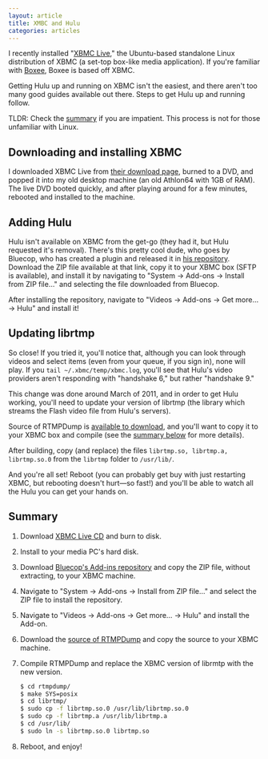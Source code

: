 ```yaml
---
layout: article
title: XMBC and Hulu
categories: articles
---
```


I recently installed "[XBMC Live](http://xbmc.org/)," the Ubuntu-based standalone Linux distribution of XBMC (a set-top box-like media application). If you're familiar with [Boxee](http://boxee.tv), Boxee is based off XBMC.

Getting Hulu up and running on XBMC isn't the easiest, and there aren't too many good guides available out there. Steps to get Hulu up and running follow.

TLDR: Check the [summary](#summary) if you are impatient. This process is not for those unfamiliar with Linux.

## Downloading and installing XBMC

I downloaded XBMC Live from [their download page](http://xbmc.org/download/), burned to a DVD, and popped it into my old desktop machine (an old Athlon64 with 1GB of RAM). The live DVD booted quickly, and after playing around for a few minutes, rebooted and installed to the machine.

## Adding Hulu

Hulu isn't available on XBMC from the get-go (they had it, but Hulu requested it's removal). There's this pretty cool dude, who goes by Bluecop, who has created a plugin and released it in [his repository](http://code.google.com/p/bluecop-xbmc-repo/downloads/list). Download the ZIP file available at that link, copy it to your XBMC box (SFTP is available), and install it by navigating to "System → Add-ons → Install from ZIP file…" and selecting the file downloaded from Bluecop.

After installing the repository, navigate to "Videos → Add-ons → Get more… → Hulu" and install it!

## Updating librtmp

So close! If you tried it, you'll notice that, although you can look through videos and select items (even from your queue, if you sign in), none will play. If you `tail ~/.xbmc/temp/xbmc.log`, you'll see that Hulu's video providers aren't responding with "handshake 6," but rather "handshake 9."

This change was done around March of 2011, and in order to get Hulu working, you'll need to update your version of librtmp (the library which streams the Flash video file from Hulu's servers).

Source of RTMPDump is [available to download](http://rtmpdump.mplayerhq.hu/), and you'll want to copy it to your XBMC box and compile (see the [summary below](#summary) for more details).

After building, copy (and replace) the files `librtmp.so, librtmp.a, librtmp.so.0` from the `librtmp` folder to `/usr/lib/`.

And you're all set! Reboot (you can probably get buy with just restarting XBMC, but rebooting doesn't hurt—so fast!) and you'll be able to watch all the Hulu you can get your hands on.

## <a name="summary">Summary</a>

1. Download [XBMC Live CD](http://xbmc.org/download) and burn to disk.
2. Install to your media PC's hard disk.
3. Download [Bluecop's Add-ins repository](http://code.google.com/p/bluecop-xbmc-repo/downloads/list) and copy the ZIP file, without extracting, to your XBMC machine.
4. Navigate to "System → Add-ons → Install from ZIP file…" and select the ZIP file to install the repository.
5. Navigate to "Videos → Add-ons → Get more… → Hulu" and install the Add-on.
6. Download the [source of RTMPDump](http://rtmpdump.mplayerhq.hu/) and copy the source to your XBMC machine.
7. Compile RTMPDump and replace the XBMC version of librmtp with the new version.

    ```bash
    $ cd rtmpdump/
    $ make SYS=posix
    $ cd librtmp/
    $ sudo cp -f librtmp.so.0 /usr/lib/librtmp.so.0
    $ sudo cp -f librtmp.a /usr/lib/librtmp.a
    $ cd /usr/lib/
    $ sudo ln -s librtmp.so.0 librtmp.so
    ```

8. Reboot, and enjoy!
